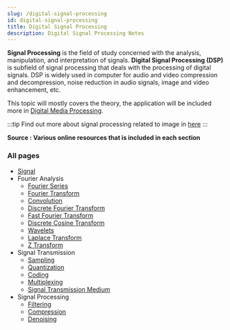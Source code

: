 ```yaml
---
slug: /digital-signal-processing
id: digital-signal-processing
title: Digital Signal Processing
description: Digital Signal Processing Notes
---
```


**Signal Processing** is the field of study concerned with the analysis, manipulation, and interpretation of signals. **Digital Signal Processing (DSP)** is subfield of signal processing that deals with the processing of digital signals. DSP is widely used in computer for audio and video compression and decompression, noise reduction in audio signals, image and video enhancement, etc.

This topic will mostly covers the theory, the application will be included more in [Digital Media Processing](/digital-media-processing).

:::tip
Find out more about signal processing related to image in [here](/computer-graphics/signal-processing)
:::

**Source : Various online resources that is included in each section**

### All pages

- [Signal](digital-signal-processing/signal)
- Fourier Analysis
  - [Fourier Series](digital-signal-processing/fourier-series)
  - [Fourier Transform](digital-signal-processing/fourier-transform)
  - [Convolution](digital-signal-processing/convolution)
  - [Discrete Fourier Transform](digital-signal-processing/discrete-fourier-transform)
  - [Fast Fourier Transform](digital-signal-processing/fast-fourier-transform)
  - [Discrete Cosine Transform](digital-signal-processing/discrete-cosine-transform)
  - [Wavelets](digital-signal-processing/wavelets)
  - [Laplace Transform](digital-signal-processing/laplace-transform)
  - [Z Transform](digital-signal-processing/z-transform)
- Signal Transmission
  - [Sampling](digital-signal-processing/sampling)
  - [Quantization](digital-signal-processing/quantization)
  - [Coding](digital-signal-processing/coding)
  - [Multiplexing](digital-signal-processing/multiplexing)
  - [Signal Transmission Medium](digital-signal-processing/signal-transmission-medium)
- Signal Processing
  - [Filtering](digital-signal-processing/filtering)
  - [Compression](digital-signal-processing/compression)
  - [Denoising](digital-signal-processing/denoising)
